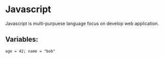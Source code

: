 # Javascript 

Javascript is multi-purpuese language focus on develop web application. 

## Variables: 
`
age = 42;
name = "bob"
`
    
    
    
    
      
      
      